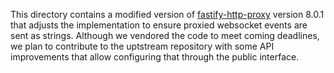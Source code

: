 This directory contains a modified version of [fastify-http-proxy](https://github.com/fastify/fastify-http-proxy) version 8.0.1 that adjusts the implementation to ensure proxied websocket events are sent as strings. Although we vendored the code to meet coming deadlines, we plan to contribute to the uptstream repository with some API improvements that allow configuring that through the public interface.

